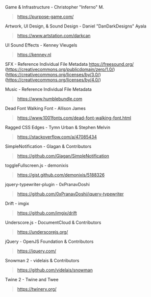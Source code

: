 Game & Infrastructure - Christopher "Inferno" M.
> https://purpose-game.com/

Artwork, UI Design, & Sound Design - Daniel "DanDarkDesigns" Ayala
> https://www.artstation.com/darkcan

UI Sound Effects - Kenney Vleugels
> https://kenney.nl

SFX - Reference Individual File Metadata
https://freesound.org/
(https://creativecommons.org/publicdomain/zero/1.0/)
(https://creativecommons.org/licenses/by/3.0/)
(https://creativecommons.org/licenses/by/4.0/)

Music - Reference Individual File Metadata
> https://www.humblebundle.com

Dead Font Walking Font - Allison James
> https://www.1001fonts.com/dead-font-walking-font.html

Ragged CSS Edges - Tymn Urban & Stephen Melvin
> https://stackoverflow.com/a/47085434

SimpleNotification - Glagan & Contributors
> https://github.com/Glagan/SimpleNotification

toggleFullscreen.js - demonixis
> https://gist.github.com/demonixis/5188326

jquery-typewriter-plugin - 0xPranavDoshi
> https://github.com/0xPranavDoshi/jquery-typewriter

Drift - imgix
> https://github.com/imgix/drift

Underscore.js - DocumentCloud & Contributors
> https://underscorejs.org/

jQuery - OpenJS Foundation & Contributors
> https://jquery.com/

Snowman 2 - videlais & Contributors
> https://github.com/videlais/snowman

Twine 2 - Twine and Twee
> https://twinery.org/